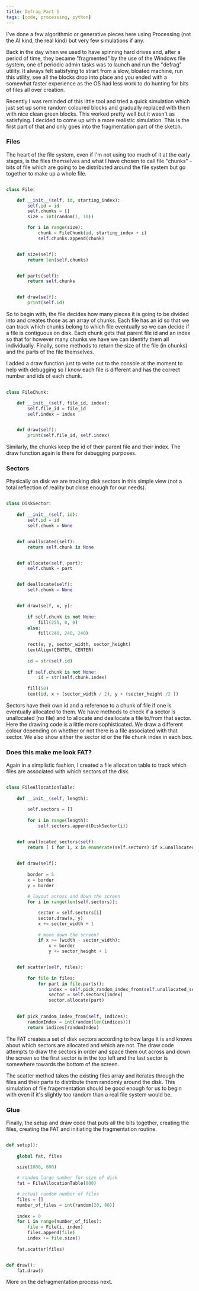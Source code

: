 ```yaml
---
title: Defrag Part 1
tags: [code, processing, python]
---
```


I've done a few algorithmic or generative pieces here using Processing (not the AI kind, the real kind) but very few simulations if any.

Back in the day when we used to have spinning hard drives and, after a period of time, they became "fragmented" by the use of the Windows file system,
one of periodic admin tasks was to launch and run the "defrag" utility. It always felt satisfying to strart from a slow, bloated machine, run this 
utility, see all the blocks drop into place and you ended with a somewhat faster experience as the OS had less work to do hunting for bits of files 
all over creation.

Recently I was reminded of this little tool and tried a quick simulation which just set up some random coloured blocks and gradually replaced with them with 
nice clean green blocks. This worked pretty well but it wasn't as satisfying. I decided to come up with a more realistic simulation. This is the first part 
of that and only goes into the fragmentation part of the sketch.

### Files

The heart of the file system, even if I'm not using too much of it at the early stages, is the files themselves and what I have chosen to call file "chunks" - bits 
of file which are going to be distributed around the file system but go together to make up a whole file.

```python

class File:

    def __init__(self, id, starting_index):
        self.id = id
        self.chunks = []
        size = int(random(1, 10))

        for i in range(size):
            chunk = FileChunk(id, starting_index + i)
            self.chunks.append(chunk)


    def size(self):
        return len(self.chunks)


    def parts(self):
        return self.chunks


    def draw(self):
        print(self.id) 

```

So to begin with, the file decides how many pieces it is going to be divided into and creates those as an array of chunks. Each file has an id so that we can 
track which chunks belong to which file eventually so we can decide if a file is contiguous on disk. Each chunk gets that parent file id and an index so that 
for however many chunks we have we can identify them all individually. Finally, some methods to return the size of the file (in chunks) and the parts of the file themselves. 

I added a draw function just to write out to the console at the moment to help with debugging so I know each file is different and has the correct number and ids 
of each chunk.
        
```python
        
class FileChunk:

    def __init__(self, file_id, index):
        self.file_id = file_id
        self.index = index


    def draw(self):
        print(self.file_id, self.index)  

```

Similarly, the chunks keep the id of their parent file and their index. The draw function again is there for debugging purposes. 

### Sectors

Physically on disk we are tracking disk sectors in this simple view (not a total reflection of reality but close enough for our needs). 

```python

class DiskSector:
    
    def __init__(self, id):
        self.id = id
        self.chunk = None


    def unallocated(self):
        return self.chunk is None


    def allocate(self, part):
        self.chunk = part


    def deallocate(self):
        self.chunk = None


    def draw(self, x, y):
        
        if self.chunk is not None:
            fill(255, 0, 0)
        else:
            fill(240, 240, 240)           
            
        rect(x, y, sector_width, sector_height)
        textAlign(CENTER, CENTER)
        
        id = str(self.id)
        
        if self.chunk is not None:
            id = str(self.chunk.index)
            
        fill(50)
        text(id, x + (sector_width / 2), y + (sector_height /2 ))

```

Sectors have their own id and a reference to a chunk of file if one is eventually allocated to them. We have methods to check if 
a sector is unallocated (no file) and to allocate and deallocate a file to/from that sector. Here the drawing code is a little 
more sophisticated. We draw a different colour depending on whether or not there is a file associated with that sector. We also 
show either the sector id or the file chunk index in each box. 


### Does this make me look FAT?

Again in a simplistic fashion, I created a file allocation table to track which files are associated with which sectors of the disk.

```python

class FileAllocationTable:
    
    def __init__(self, length):

        self.sectors = []
        
        for i in range(length):
            self.sectors.append(DiskSector(i))

            
    def unallocated_sectors(self):
        return [ i for i, x in enumerate(self.sectors) if x.unallocated()]


    def draw(self):
        
        border = 5
        x = border
        y = border
        
        # layout across and down the screen
        for i in range(len(self.sectors)):

            sector = self.sectors[i]
            sector.draw(x, y)
            x += sector_width + 1
            
            # move down the screen?
            if x >= (width - sector_width):
                x = border
                y += sector_height + 1


    def scatter(self, files):
        
        for file in files:    
            for part in file.parts():
                index = self.pick_random_index_from(self.unallocated_sectors())
                sector = self.sectors[index]
                sector.allocate(part)

                
    def pick_random_index_from(self, indices):
        randomIndex = int(random(len(indices)))
        return indices[randomIndex]

```

The FAT creates a set of disk sectors according to how large it is and knows about which sectors are allocated and which are not. 
The draw code attempts to draw the sectors in order and space them out across and down the screen so the first sector is in the top 
left and the last sector is somewhere towards the bottom of the screen. 

The scatter method takes the existing files array and iterates through the files and their parts to distribute them randomly 
around the disk. This simulation of file fragementation should be good enough for us to begin with even if it's slightly too random 
than a real file system would be. 

### Glue 

Finally, the setup and draw code that puts all the bits together, creating the files, creating the FAT and initiating the fragmentation 
routine. 


```python

def setup():
    
    global fat, files
    
    size(1000, 800)

    # random large number for size of disk
    fat = FileAllocationTable(800)

    # actual random number of files
    files = []
    number_of_files = int(random(20, 80))
    
    index = 0
    for i in range(number_of_files):
        file = File(i, index)
        files.append(file)
        index += file.size()
            
    fat.scatter(files)


def draw():  
    fat.draw()

```

More on the defragmentation process next.
